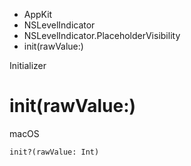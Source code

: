 

- AppKit
- NSLevelIndicator
- NSLevelIndicator.PlaceholderVisibility
-  init(rawValue:) 

Initializer

# init(rawValue:)

macOS

``` source
init?(rawValue: Int)
```

